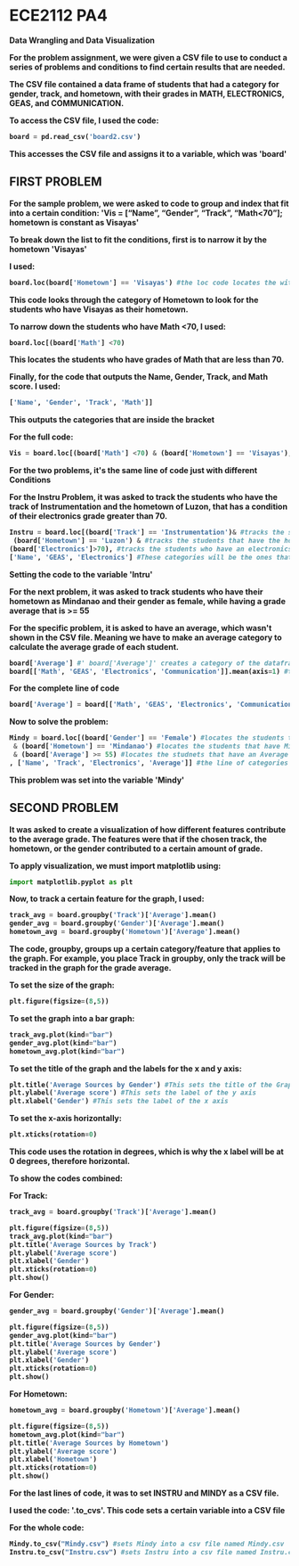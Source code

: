 # ECE2112 PA4


<b>Data Wrangling and Data Visualization <b>

For the problem assignment, we were given a CSV file to use to conduct a series of problems and conditions to find certain results that are needed.

The CSV file contained a data frame of students that had a category for gender, track, and hometown, with their grades in MATH, ELECTRONICS, GEAS, and COMMUNICATION.

To access the CSV file, I used the code:
``` python
board = pd.read_csv('board2.csv')
```
This accesses the CSV file and assigns it to a variable, which was 'board'

## FIRST PROBLEM

For the sample problem, we were asked to code to group and index that fit into a certain condition:
'Vis = [“Name”, “Gender”, “Track”, “Math<70”]; hometown is constant as Visayas'

To break down the list to fit the conditions, first is to narrow it by the hometown 'Visayas'

I used: 
``` python
board.loc(board['Hometown'] == 'Visayas') #the loc code locates the within the entire data from for a set category for a set condition.
```
This code looks through the category of Hometown to look for the students who have Visayas as their hometown.

To narrow down the students who have Math <70, I used:
``` python
board.loc[(board['Math'] <70)
```
This locates the students who have grades of Math that are less than 70.

Finally, for the code that outputs the Name, Gender, Track, and Math score. I used:
```python
['Name', 'Gender', 'Track', 'Math']]
```
This outputs the categories that are inside the bracket

For the full code: 
```python
Vis = board.loc[(board['Math'] <70) & (board['Hometown'] == 'Visayas'), ['Name', 'Gender', 'Track', 'Math']]
```


<b> For the two problems, it's the same line of code just with different Conditions <b>

For the Instru Problem, it was asked to track the students who have the track of Instrumentation and the hometown of Luzon, that has a condition of their electronics grade greater than 70.
```python
Instru = board.loc[(board['Track'] == 'Instrumentation')& #tracks the students with the Intrumentation track
 (board['Hometown'] == 'Luzon') & #tracks the students that have the hometown of Luzon
(board['Electronics']>70), #tracks the students who have an electronics grade greater than 70
['Name', 'GEAS', 'Electronics'] #These categories will be the ones that will be output when u run the code.
```
Setting the code to the variable 'Intru'

For the next problem, it was asked to track students who have their hometown as Mindanao and their gender as female, while having a grade average that is >= 55

For the specific problem, it is asked to have an average, which wasn't shown in the CSV file. Meaning we have to make an average category to calculate the average grade of each student.

``` python
board['Average'] #' board['Average']' creates a category of the dataframe that is named 'Average'
board[['Math', 'GEAS', 'Electronics', 'Communication']].mean(axis=1) #this computes the mean of Math, GEAS, Electronics, and Communications combined, while axis =1 puts the new category in a column
```
For the complete line of code
```python
board['Average'] = board[['Math', 'GEAS', 'Electronics', 'Communication']].mean(axis=1)
```
Now to solve the problem:
```python
Mindy = board.loc[(board['Gender'] == 'Female') #locates the students that have Female as their gender
 & (board['Hometown'] == 'Mindanao') #locates the students that have Mindanao as their Hometown
 & (board['Average'] >= 55) #locates the studnets that have an Average >=55
, ['Name', 'Track', 'Electronics', 'Average']] #the line of categories that will be output when you run the code.
```
This problem was set into the variable 'Mindy'


## SECOND PROBLEM

It was asked to create a visualization of how different features contribute to the average grade. The features were that if the chosen track, the hometown, or the gender contributed to a certain amount of grade.

To apply visualization, we must import matplotlib using:
```python
import matplotlib.pyplot as plt
```

Now, to track a certain feature for the graph, I used:
```python
track_avg = board.groupby('Track')['Average'].mean()
gender_avg = board.groupby('Gender')['Average'].mean()
hometown_avg = board.groupby('Hometown')['Average'].mean()
```
The code, groupby, groups up a certain category/feature that applies to the graph. 
For example, you place Track in groupby, only the track will be tracked in the graph for the grade average.

To set the size of the graph:
``` python
plt.figure(figsize=(8,5))
```

To set the graph into a bar graph:
```python
track_avg.plot(kind="bar")
gender_avg.plot(kind="bar")
hometown_avg.plot(kind="bar")
```

To set the title of the graph and the labels for the x and y axis:
```python
plt.title('Average Sources by Gender') #This sets the title of the Graph
plt.ylabel('Average score') #This sets the label of the y axis
plt.xlabel('Gender') #This sets the label of the x axis
```

To set the x-axis horizontally:
```python
plt.xticks(rotation=0)
```
This code uses the rotation in degrees, which is why the x label will be at 0 degrees, therefore horizontal.


To show the codes combined:

For Track:
```python
track_avg = board.groupby('Track')['Average'].mean()

plt.figure(figsize=(8,5))
track_avg.plot(kind="bar")
plt.title('Average Sources by Track')
plt.ylabel('Average score')
plt.xlabel('Gender')
plt.xticks(rotation=0)
plt.show()
```
For Gender:
``` python
gender_avg = board.groupby('Gender')['Average'].mean()

plt.figure(figsize=(8,5))
gender_avg.plot(kind="bar")
plt.title('Average Sources by Gender')
plt.ylabel('Average score')
plt.xlabel('Gender')
plt.xticks(rotation=0)
plt.show()
```
For Hometown:
``` python
hometown_avg = board.groupby('Hometown')['Average'].mean()

plt.figure(figsize=(8,5))
hometown_avg.plot(kind="bar")
plt.title('Average Sources by Hometown')
plt.ylabel('Average score')
plt.xlabel('Hometown')
plt.xticks(rotation=0)
plt.show()
```
For the last lines of code, it was to set INSTRU and MINDY as a CSV file.

I used the code: '.to_cvs'. This code sets a certain variable into a CSV file

For the whole code:
```python
Mindy.to_csv("Mindy.csv") #sets Mindy into a csv file named Mindy.csv
Instru.to_csv("Instru.csv") #sets Instru into a csv file named Instru.csv
```
